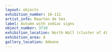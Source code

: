 ```yaml
---
layout: objects
exhibition_number: 16-111
artist_info: Maarten de Vos
label: Autumn with zodiac signs
object_number: 3710
exhibition_location: North Wall (cluster of 4)
exhibition_area: A
gallery_location: Adeane
---
```

